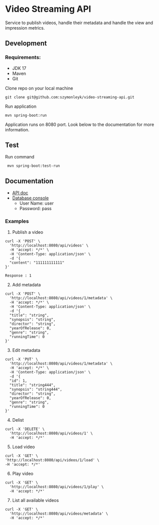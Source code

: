 # Video Streaming API

Service to publish videos, handle their metadata and handle the view and impression metrics.

## Development
### Requirements:
- JDK 17
- Maven
- Git

Clone repo on your local machine
```
git clone git@github.com:szymonleyk/video-streaming-api.git
```
Run application
```
mvn spring-boot:run
```
Application runs on 8080 port. Look below to the documentation for more information.

## Test
Run command
```
 mvn spring-boot:test-run
```

## Documentation
- [API doc](http://localhost:8080/swagger-ui.html)
- [Database console](http://localhost:8080/h2-console/)
  - User Name: user
  - Password: pass

### Examples
1. Publish a video
```
curl -X 'POST' \
  'http://localhost:8080/api/videos' \
  -H 'accept: */*' \
  -H 'Content-Type: application/json' \
  -d '{
  "content": "111111111111"
}'
```
```
Response : 1
 ```

2. Add metadata
```
curl -X 'POST' \
  'http://localhost:8080/api/videos/1/metadata' \
  -H 'accept: */*' \
  -H 'Content-Type: application/json' \
  -d '{
  "title": "string",
  "synopsis": "string",
  "director": "string",
  "yearOfRelease": 0,
  "genre": "string",
  "runningTime": 0
}'
```

3. Edit metadata
```
curl -X 'PUT' \
  'http://localhost:8080/api/videos/1/metadata' \
  -H 'accept: */*' \
  -H 'Content-Type: application/json' \
  -d '{
  "id": 1,
  "title": "string444",
  "synopsis": "string444",
  "director": "string",
  "yearOfRelease": 0,
  "genre": "string",
  "runningTime": 0
}'
```
4. Delist 
```
curl -X 'DELETE' \
  'http://localhost:8080/api/videos/1' \
  -H 'accept: */*'
```

5. Load video
```
curl -X 'GET' \
'http://localhost:8080/api/videos/1/load' \
-H 'accept: */*'
```

6. Play video
```
curl -X 'GET' \
  'http://localhost:8080/api/videos/1/play' \
  -H 'accept: */*'
```

7. List all available videos
```
curl -X 'GET' \
  'http://localhost:8080/api/videos/metadata' \
  -H 'accept: */*'
```

